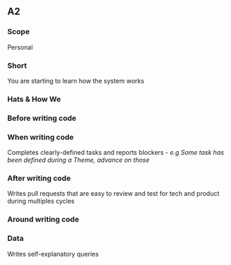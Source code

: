 ## A2
### Scope

Personal

### Short

You are starting to learn how the system works

### Hats & How We

### Before writing code

### When writing code

Completes clearly-defined tasks and reports blockers - _e.g Some task has been defined during a Theme, advance on those_

### After writing code

Writes pull requests that are easy to review and test for tech and product during multiples cycles

### Around writing code

### Data

Writes self-explanatory queries